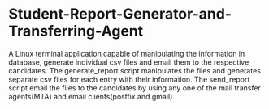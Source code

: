 # Student-Report-Generator-and-Transferring-Agent
A Linux terminal application capable of manipulating the information in database, generate individual csv files and email them to the respective candidates. The generate_report script manipulates the files and generates separate csv files for each entry with their information. The send_report script email the files to the candidates by using any one of the mail transfer agents(MTA) and email clients(postfix and gmail).
